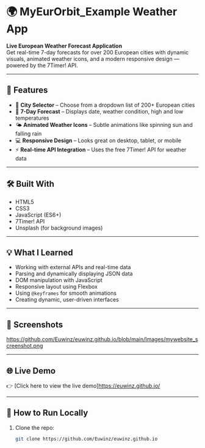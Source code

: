 # 🌍 MyEurOrbit_Example Weather App

**Live European Weather Forecast Application**  
Get real-time 7-day forecasts for over 200 European cities with dynamic visuals, animated weather icons, and a modern responsive design — powered by the 7Timer! API.

---

## 🚀 Features

- 🔎 **City Selector** – Choose from a dropdown list of 200+ European cities
- 📅 **7-Day Forecast** – Displays date, weather condition, high and low temperatures
- 🌤️ **Animated Weather Icons** – Subtle animations like spinning sun and falling rain
- 💻 **Responsive Design** – Looks great on desktop, tablet, or mobile
- ⚡ **Real-time API Integration** – Uses the free 7Timer! API for weather data

---

## 🛠️ Built With

- HTML5  
- CSS3  
- JavaScript (ES6+)  
- 7Timer! API  
- Unsplash (for background images)

---

## 💡 What I Learned

- Working with external APIs and real-time data
- Parsing and dynamically displaying JSON data
- DOM manipulation with JavaScript
- Responsive layout using Flexbox
- Using `@keyframes` for smooth animations
- Creating dynamic, user-driven interfaces

---

## 📸 Screenshots

https://github.com/Euwinz/euwinz.github.io/blob/main/Images/mywebsite_screenshot.png

---

## 🌐 Live Demo

👉 [Click here to view the live demo]https://euwinz.github.io/

---

## 📁 How to Run Locally

1. Clone the repo:
   ```bash
   git clone https://github.com/Euwinz/euwinz.github.io
